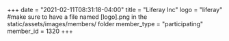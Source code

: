 +++
date = "2021-02-11T08:31:18-04:00"
title = "Liferay Inc"
logo = "liferay" #make sure to have a file named [logo].png in the static/assets/images/members/ folder
member_type = "participating"
member_id = 1320
+++